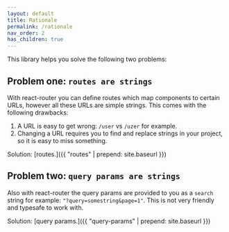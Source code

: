 ```yaml
---
layout: default
title: Rationale
permalink: /rationale
nav_order: 2
has_children: true
---
```


This library helps you solve the following two problems:

## Problem one: `routes are strings`

With react-router you can define routes which map components to
certain URLs, however all these URLs are simple strings. This
comes with the following drawbacks:

1. A URL is easy to get wrong: `/user` vs `/uzer` for example.
2. Changing a URL requires you to find and replace strings in your
   project, so it is easy to miss something.

Solution: [routes.]({{ "routes" | prepend: site.baseurl }})

## Problem two: `query params are strings`

Also with react-router the query params are provided to you as
a `search` string for example: `"?query=somestring&page=1"`. This
is not very friendly and typesafe to work with.

Solution: [query params.]({{ "query-params" | prepend: site.baseurl }})